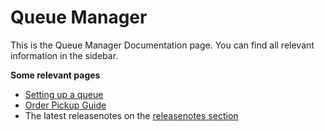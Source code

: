 # Queue Manager
This is the Queue Manager Documentation page. You can find all relevant information in the sidebar.

**Some relevant pages**

- [Setting up a queue](/apps/queue/setting-up)
- [Order Pickup Guide](/apps/queue/order-pickup)
- The latest releasenotes on the [releasenotes section](/apps/queue/releasenotes/)